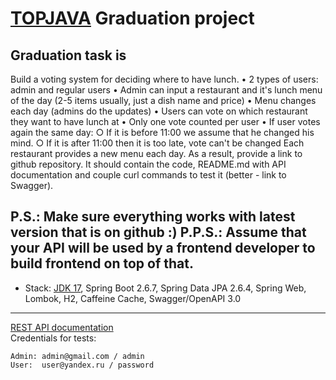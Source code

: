 [TOPJAVA](https://topjava.ru/) Graduation project
===============================

Graduation task is
--------------------
Build a voting system for deciding where to have lunch.
	• 2 types of users: admin and regular users
	• Admin can input a restaurant and it's lunch menu of the day (2-5 items usually, just a dish name and price)
	• Menu changes each day (admins do the updates)
	• Users can vote on which restaurant they want to have lunch at
	• Only one vote counted per user
	• If user votes again the same day:
		○ If it is before 11:00 we assume that he changed his mind.
		○ If it is after 11:00 then it is too late, vote can't be changed
Each restaurant provides a new menu each day.
As a result, provide a link to github repository. It should contain the code, README.md with API documentation and couple curl commands to test it (better - link to Swagger).

P.S.: Make sure everything works with latest version that is on github :)
P.P.S.: Assume that your API will be used by a frontend developer to build frontend on top of that.
-------------------------------------------------------------
- Stack: [JDK 17](http://jdk.java.net/17/), Spring Boot 2.6.7, Spring Data JPA 2.6.4, Spring Web, Lombok, H2, Caffeine Cache, Swagger/OpenAPI 3.0
-----------------------------------------------------
[REST API documentation](http://localhost:8080/swagger-ui.html)  
Credentials for tests:
```
Admin: admin@gmail.com / admin
User:  user@yandex.ru / password